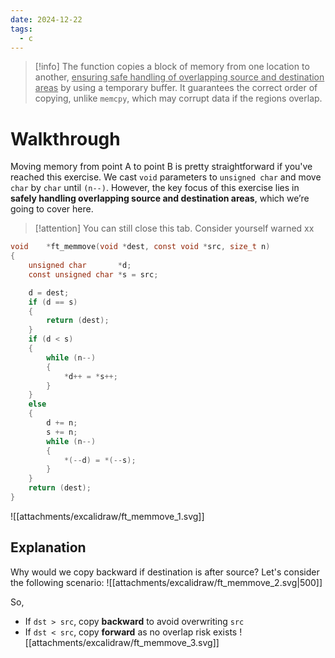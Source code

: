 ```yaml
---
date: 2024-12-22
tags:
  - c
---
```

> [!info]
> The function copies a block of memory from one location to another, <u>ensuring safe handling of overlapping source and destination areas</u> by using a temporary buffer. It guarantees the correct order of copying, unlike `memcpy`, which may corrupt data if the regions overlap.

# Walkthrough
Moving memory from point A to point B is pretty straightforward if you've reached this exercise. We cast `void` parameters to `unsigned char` and move `char` by `char` until `(n--)`. However, the key focus of this exercise lies in **safely handling overlapping source and destination areas**, which we’re going to cover here.

> [!attention] 
> You can still close this tab. Consider yourself warned xx

```c
void	*ft_memmove(void *dest, const void *src, size_t n)
{
	unsigned char		*d;
	const unsigned char	*s = src;

	d = dest;
	if (d == s)
	{
		return (dest);
	}
	if (d < s)
	{
		while (n--)
		{
			*d++ = *s++;
		}
	}
	else
	{
		d += n;
		s += n;
		while (n--)
		{
			*(--d) = *(--s);
		}
	}
	return (dest);
}
```

![[attachments/excalidraw/ft_memmove_1.svg]]
## Explanation
Why would we copy backward if destination is after source? Let's consider the following scenario:
![[attachments/excalidraw/ft_memmove_2.svg|500]]

So,
- If `dst > src`, copy **backward** to avoid overwriting `src`
- If `dst < src`, copy **forward** as no overlap risk exists
![[attachments/excalidraw/ft_memmove_3.svg]]